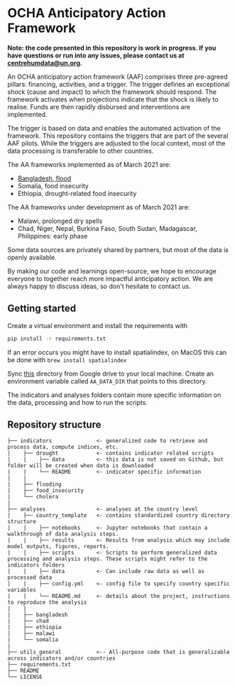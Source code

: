 # OCHA Anticipatory Action Framework
**Note: the code presented in this repository is work in progress. If you have questions or run into any issues, please contact us at centrehumdata@un.org.**

An OCHA anticipatory action framework (AAF) comprises three pre-agreed pillars: 
financing, activities, and a trigger. 
The trigger defines an exceptional shock (cause and impact) to which the framework should respond. 
The framework activates when projections indicate that the shock is likely to realise. 
Funds are then rapidly disbursed and interventions are implemented. 

The trigger is based on data and enables the automated activation of the framework. 
This repository contains the triggers that are part of the several AAF pilots. 
While the triggers are adjusted to the local context, most of the data processing is transferable to other countries.

The AA frameworks implemented as of March 2021 are:
- [Bangladesh, flood](https://centre.humdata.org/anticipatory-action-in-bangladesh-before-peak-monsoon-flooding/)
- Somalia, food insecurity
- Ethiopia, drought-related food insecurity

The AA frameworks under development as of March 2021 are:
- Malawi, prolonged dry spells
- Chad, Niger, Nepal, Burkina Faso, South Sudan, Madagascar, Philippines: early phase

Some data sources are privately shared by partners, but most of the data is openly available. 

By making our code and learnings open-source, we hope to encourage everyone to together reach more impactful anticipatory action. 
We are always happy to discuss ideas, so don't hesitate to contact us. 

## Getting started
Create a virtual environment and install the requirements with 
   ``` bash
   pip install -r requirements.txt
   ```
If an error occurs you might have to install spatialindex, on MacOS this can be done with `brew install spatialindex`

Sync [this](https://drive.google.com/drive/u/3/folders/1RVpnCUpxHQ-jokV_27xLRqOs6qR_8mqQ)
directory from Google drive to your local machine. Create an environment variable called
`AA_DATA_DIR` that points to this directory.

The indicators and analyses folders contain more specific information on the data, processing and how to run the scripts. 


## Repository structure
```
├── indicators              <- generalized code to retrieve and process data, compute indices, etc.
|    ├── drought            <- contains indicator related scripts
|    |    ├── data          <- this data is not saved on Github, but folder will be created when data is downloaded
|    |    └── README        <- indicator specific information
|    |
|    ├── flooding
|    ├── food_insecurity
|    └── cholera
|
├── analyses                <- analyses at the country level 
|    ├── country_template   <- contains standardized country directory structure
|    |    ├── notebooks     <- Jupyter notebooks that contain a walkthrough of data analysis steps. 
|    |    ├── results       <- Results from analysis which may include model outputs, figures, reports.  
|    |    ├── scripts       <- Scripts to perform generalized data processing and analysis steps. These scripts might refer to the indicators folders
|    |    ├── data          <- Can include raw data as well as processed data
|    |    ├── config.yml    <- config file to specify country specific variables   
|    |    └── README.md     <- details about the project, instructions to reproduce the analysis
|    |    
|    ├── bangladesh
|    ├── chad
|    ├── ethiopia
|    ├── malawi
|    └── somalia
|
├── utils_general           <-- All-purpose code that is generalizable across indicators and/or countries
├── requirements.txt
├── README
└── LICENSE
```